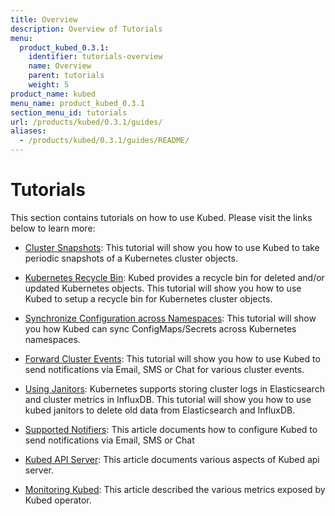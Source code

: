 ```yaml
---
title: Overview
description: Overview of Tutorials
menu:
  product_kubed_0.3.1:
    identifier: tutorials-overview
    name: Overview
    parent: tutorials
    weight: 5
product_name: kubed
menu_name: product_kubed_0.3.1
section_menu_id: tutorials
url: /products/kubed/0.3.1/guides/
aliases:
  - /products/kubed/0.3.1/guides/README/
---
```


# Tutorials

This section contains tutorials on how to use Kubed. Please visit the links below to learn more:

 - [Cluster Snapshots](/docs/guides/cluster-snapshot.md): This tutorial will show you how to use Kubed to take periodic snapshots of a Kubernetes cluster objects.

 - [Kubernetes Recycle Bin](/docs/guides/recycle-bin.md): Kubed provides a recycle bin for deleted and/or updated Kubernetes objects. This tutorial will show you how to use Kubed to setup a recycle bin for Kubernetes cluster objects.

 - [Synchronize Configuration across Namespaces](/docs/guides/config-syncer.md): This tutorial will show you how Kubed can sync ConfigMaps/Secrets across Kubernetes namespaces.

 - [Forward Cluster Events](/docs/guides/event-forwarder.md): This tutorial will show you how to use Kubed to send notifications via Email, SMS or Chat for various cluster events.

 - [Using Janitors](/docs/guides/janitors.md): Kubernetes supports storing cluster logs in Elasticsearch and cluster metrics in InfluxDB. This tutorial will show you how to use kubed janitors to delete old data from Elasticsearch and InfluxDB.

 - [Supported Notifiers](/docs/guides/notifiers.md): This article documents how to configure Kubed to send notifications via Email, SMS or Chat

 - [Kubed API Server](/docs/guides/apiserver.md): This article documents various aspects of Kubed api server.

 - [Monitoring Kubed](/docs/guides/monitoring.md): This article described the various metrics exposed by Kubed operator.
